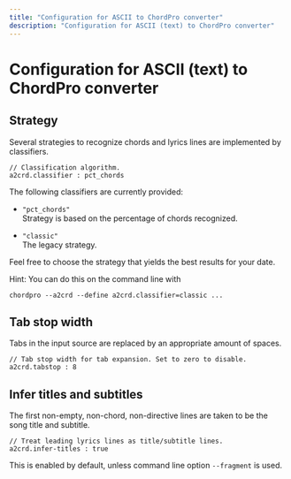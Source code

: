 ```yaml
---
title: "Configuration for ASCII to ChordPro converter"
description: "Configuration for ASCII (text) to ChordPro converter"
---
```


# Configuration for ASCII (text) to ChordPro converter

## Strategy

Several strategies to recognize chords and lyrics lines are
implemented by classifiers. 

	// Classification algorithm.
	a2crd.classifier : pct_chords

The following classifiers are currently provided:

* `"pct_chords"`  
Strategy is based on the percentage of chords recognized.

* `"classic"`  
The legacy strategy.

Feel free to choose the strategy that yields the best results for your
date.

Hint: You can do this on the command line with

    chordpro --a2crd --define a2crd.classifier=classic ...

## Tab stop width

Tabs in the input source are replaced by an appropriate amount of
spaces.

	// Tab stop width for tab expansion. Set to zero to disable.
	a2crd.tabstop : 8

## Infer titles and subtitles

The first non-empty, non-chord, non-directive
lines are taken to be the song title and subtitle.

	// Treat leading lyrics lines as title/subtitle lines.
	a2crd.infer-titles : true

This is enabled by default, unless command line option `--fragment`
is used.
